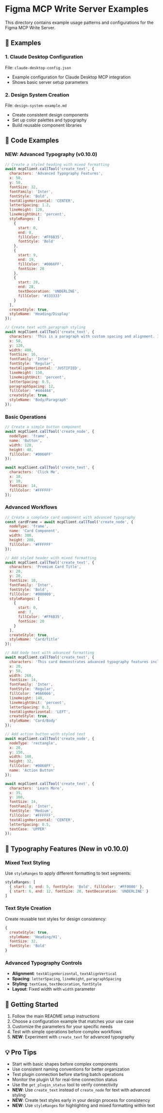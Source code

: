 # Figma MCP Write Server Examples

This directory contains example usage patterns and configurations for the Figma MCP Write Server.

## 🎯 Examples

### 1. Claude Desktop Configuration
File: `claude-desktop-config.json`
- Example configuration for Claude Desktop MCP integration
- Shows basic server setup parameters

### 2. Design System Creation
File: `design-system-example.md`
- Create consistent design components
- Set up color palettes and typography
- Build reusable component libraries

## 📝 Code Examples

### NEW: Advanced Typography (v0.10.0)
```javascript
// Create a styled heading with mixed formatting
await mcpClient.callTool('create_text', {
  characters: 'Advanced Typography Features',
  x: 50,
  y: 50,
  fontSize: 32,
  fontFamily: 'Inter',
  fontStyle: 'Bold',
  textAlignHorizontal: 'CENTER',
  letterSpacing: 1.2,
  lineHeight: 120,
  lineHeightUnit: 'percent',
  styleRanges: [
    {
      start: 0,
      end: 8,
      fillColor: '#FF6B35',
      fontStyle: 'Bold'
    },
    {
      start: 9,
      end: 19,
      fillColor: '#0066FF',
      fontSize: 28
    },
    {
      start: 20,
      end: 28,
      textDecoration: 'UNDERLINE',
      fillColor: '#333333'
    }
  ],
  createStyle: true,
  styleName: 'Heading/Display'
});

// Create text with paragraph styling
await mcpClient.callTool('create_text', {
  characters: 'This is a paragraph with custom spacing and alignment. It demonstrates advanced typography controls including line height, letter spacing, and paragraph formatting.',
  x: 50,
  y: 120,
  width: 400,
  fontSize: 16,
  fontFamily: 'Inter',
  fontStyle: 'Regular',
  textAlignHorizontal: 'JUSTIFIED',
  lineHeight: 150,
  lineHeightUnit: 'percent',
  letterSpacing: 0.5,
  paragraphSpacing: 12,
  fillColor: '#444444',
  createStyle: true,
  styleName: 'Body/Paragraph'
});
```

### Basic Operations
```javascript
// Create a simple button component
await mcpClient.callTool('create_node', {
  nodeType: 'frame',
  name: 'Button',
  width: 120,
  height: 40,
  fillColor: '#0066FF'
});

await mcpClient.callTool('create_text', {
  characters: 'Click Me',
  x: 10,
  y: 10,
  fontSize: 14,
  fillColor: '#FFFFFF'
});
```

### Advanced Workflows
```javascript
// Create a complete card component with advanced typography
const cardFrame = await mcpClient.callTool('create_node', {
  nodeType: 'frame',
  name: 'Card Component',
  width: 300,
  height: 200,
  fillColor: '#FFFFFF'
});

// Add styled header with mixed formatting
await mcpClient.callTool('create_text', {
  characters: 'Premium Card Title',
  x: 20,
  y: 20,
  fontSize: 18,
  fontFamily: 'Inter',
  fontStyle: 'Bold',
  fillColor: '#000000',
  styleRanges: [
    {
      start: 0,
      end: 7,
      fillColor: '#FF6B35',
      fontSize: 20
    }
  ],
  createStyle: true,
  styleName: 'Card/Title'
});

// Add body text with advanced formatting
await mcpClient.callTool('create_text', {
  characters: 'This card demonstrates advanced typography features including mixed styling, custom spacing, and text style creation.',
  x: 20,
  y: 50,
  width: 260,
  fontSize: 14,
  fontFamily: 'Inter',
  fontStyle: 'Regular',
  fillColor: '#666666',
  lineHeight: 140,
  lineHeightUnit: 'percent',
  letterSpacing: 0.3,
  textAlignHorizontal: 'LEFT',
  createStyle: true,
  styleName: 'Card/Body'
});

// Add action button with styled text
await mcpClient.callTool('create_node', {
  nodeType: 'rectangle',
  x: 20,
  y: 150,
  width: 100,
  height: 32,
  fillColor: '#0066FF',
  name: 'Action Button'
});

await mcpClient.callTool('create_text', {
  characters: 'Learn More',
  x: 35,
  y: 160,
  fontSize: 14,
  fontFamily: 'Inter',
  fontStyle: 'Medium',
  fillColor: '#FFFFFF',
  textAlignHorizontal: 'CENTER',
  letterSpacing: 0.5,
  textCase: 'UPPER'
});
```

## 🎨 Typography Features (New in v0.10.0)

### Mixed Text Styling
Use `styleRanges` to apply different formatting to text segments:
```javascript
styleRanges: [
  { start: 0, end: 5, fontStyle: 'Bold', fillColor: '#FF0000' },
  { start: 6, end: 12, fontSize: 20, textDecoration: 'UNDERLINE' }
]
```

### Text Style Creation
Create reusable text styles for design consistency:
```javascript
{
  createStyle: true,
  styleName: 'Heading/H1',
  fontSize: 32,
  fontStyle: 'Bold'
}
```

### Advanced Typography Controls
- **Alignment**: `textAlignHorizontal`, `textAlignVertical`
- **Spacing**: `letterSpacing`, `lineHeight`, `paragraphSpacing`
- **Styling**: `textCase`, `textDecoration`, `fontStyle`
- **Layout**: Fixed width with `width` parameter

## 🚀 Getting Started

1. Follow the main README setup instructions
2. Choose a configuration example that matches your use case
3. Customize the parameters for your specific needs
4. Test with simple operations before complex workflows
5. **NEW**: Experiment with `create_text` for advanced typography

## 💡 Pro Tips

- Start with basic shapes before complex components
- Use consistent naming conventions for better organization
- Test plugin connection before starting batch operations
- Monitor the plugin UI for real-time connection status
- Use the `get_plugin_status` tool to verify connectivity
- **NEW**: Use `create_text` instead of `create_node` for text with advanced styling
- **NEW**: Create text styles early in your design process for consistency
- **NEW**: Use `styleRanges` for highlighting and mixed formatting within text
